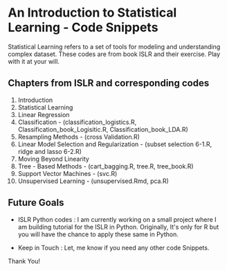 # An Introduction to Statistical Learning - Code Snippets

Statistical Learning refers to a set of tools for modeling and understanding complex dataset.
These codes are from book ISLR and their exercise.
Play with it at your will.

## Chapters from ISLR and corresponding codes

1.  Introduction
1.  Statistical Learning
1.  Linear Regression
1.  Classification - (classification_logistics.R, Classification_book_Logisitic.R, Classification_book_LDA.R)
1.  Resampling Methods - (cross Validation.R)
1.  Linear Model Selection and Regularization - (subset selection 6-1.R, ridge and lasso 6-2.R)
1.  Moving Beyond Linearity
1.   Tree - Based Methods - (cart_bagging.R, tree.R, tree_book.R)
1.  Support Vector Machines - (svc.R)
1.  Unsupervised Learning - (unsupervised.Rmd, pca.R)


## Future Goals

- ISLR Python codes :
  I am currently working on a small project where I am building tutorial for the ISLR in Python.
  Originally, It's only for R but you will have the chance to apply these same in Python.

- Keep in Touch :
  Let, me know if you need any other code Snippets.

Thank You!
